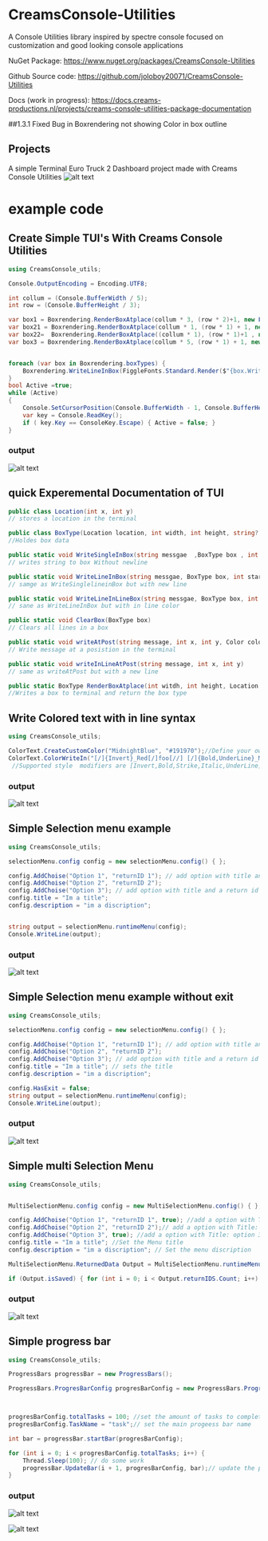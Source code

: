 # CreamsConsole-Utilities


A Console Utilities library inspired by spectre console focused on customization and good looking console applications

NuGet Package: https://www.nuget.org/packages/CreamsConsole-Utilities

Github Source code: https://github.com/joloboy20071/CreamsConsole-Utilities

Docs (work in progress): https://docs.creams-productions.nl/projects/creams-console-utilities-package-documentation

##1.3.1 Fixed Bug in Boxrendering not showing Color in box outline


## Projects

A simple Terminal Euro Truck 2 Dashboard project made with Creams Console Utilities
![alt text](https://i.imgur.com/EhKxPac.pngc)



# example code

## Create Simple TUI's With Creams Console Utilities

```c#
using CreamsConsole_utils;

Console.OutputEncoding = Encoding.UTF8;

int collum = (Console.BufferWidth / 5);
int row = (Console.BufferHeight / 3);

var box1 = Boxrendering.RenderBoxAtplace(collum * 3, (row * 2)+1, new Location((0 * collum), 0), "Box 1");
var box21 = Boxrendering.RenderBoxAtplace(collum * 1, (row * 1) + 1, new Location((3*collum),0), "BOX 2.1");
var box22=  Boxrendering.RenderBoxAtplace((collum * 1), (row * 1)+1 , new Location((3 * collum), (row * 1)), "BOX 2.2", ColorText.HexToRGB(ColorText.allColors["Blue"]));
var box3 = Boxrendering.RenderBoxAtplace(collum * 5, (row * 1) + 1, new Location(0, (row*2)),"BOX 3");


foreach (var box in Boxrendering.boxTypes) {
    Boxrendering.WriteLineInBox(FiggleFonts.Standard.Render($"{box.WritableHeight} X {box.WritableWidth}"), box, 0,0,false, ColorText.HexToRGB(ColorText.allColors["Gray"]));
}
bool Active =true;
while (Active)
{
    Console.SetCursorPosition(Console.BufferWidth - 1, Console.BufferHeight - 1);
    var key = Console.ReadKey();
    if ( key.Key == ConsoleKey.Escape) { Active = false; }
}


```
### output
![alt text](https://i.imgur.com/8vsvNXA.png)


## quick Experemental Documentation of TUI  
```C#
public class Location(int x, int y)
// stores a location in the terminal

public class BoxType(Location location, int width, int height, string? Title) 
//Holdes box data

public static void WriteSingleInBox(string messgae  ,BoxType box , int StartAtY = 0, Color? color = null)
// writes string to box Without newline

public static void WriteLineInBox(string messgae, BoxType box, int startAtX=0, int StartAtY = 0,bool Center=false, Color? color = null)
// samge as WriteSinglelineinBox but with new line 

public static void WriteLineInLineBox(string messgae, BoxType box, int startAtX = 0, int StartAtY = 0, bool Center = false, Color? color = null,int? limit=null)
// sane as WriteLineInBox but with in line color 

public static void ClearBox(BoxType box) 
// Clears all lines in a box

public static void writeAtPost(string message, int x, int y, Color color)
// Write message at a posistion in the terminal

public static void writeInLineAtPost(string message, int x, int y)
// same as writeAtPost but with a new line

public static BoxType RenderBoxAtplace(int witdh, int height, Location location, string? title=null, Color? colorFrame = null, Color? colorTitle = null)
//Writes a box to terminal and return the box type

```



## Write Colored text with in line syntax

```c#
using CreamsConsole_utils;

ColorText.CreateCustomColor("MidnightBlue", "#191970");//Define your own custom colors. must have hex value when defining custom colors
ColorText.ColorWriteIn("[/]{Invert}_Red[/]foo[//] [/]{Bold,UnderLine}_MidnightBlue[/]bar[//] , [/]{Italic,Strike}_[/]foo[//][/]Green[/] bar[//]");//Have Inline styling asswell 
 //Supported style  modifiers are [Invert,Bold,Strike,Italic,UnderLine]

```
### output
![alt text](https://i.imgur.com/rojWCZ7.png)

## Simple Selection menu example
```c#
using CreamsConsole_utils;

selectionMenu.config config = new selectionMenu.config() { };

config.AddChoise("Option 1", "returnID 1"); // add option with title and a return id 
config.AddChoise("Option 2", "returnID 2");
config.AddChoise("Option 3"); // add option with title and a return id = title
config.title = "Im a title";
config.description = "im a discription";


string output = selectionMenu.runtimeMenu(config);
Console.WriteLine(output);
```
### output
![alt text](https://i.imgur.com/xX7wYdH.png)


## Simple Selection menu example without exit
```c#
using CreamsConsole_utils;

selectionMenu.config config = new selectionMenu.config() { };

config.AddChoise("Option 1", "returnID 1"); // add option with title and a return id 
config.AddChoise("Option 2", "returnID 2");
config.AddChoise("Option 3"); // add option with title and a return id = title
config.title = "Im a title"; // sets the title
config.description = "im a discription";

config.HasExit = false;
string output = selectionMenu.runtimeMenu(config);
Console.WriteLine(output);
```
### output
![alt text](https://i.imgur.com/UFl2ylq.png)


## Simple multi Selection Menu
```c#
using CreamsConsole_utils;


MultiSelectionMenu.config config = new MultiSelectionMenu.config() { };

config.AddChoise("Option 1", "returnID 1", true); //add a option with Title: option 1, a returnID and set the option to true
config.AddChoise("Option 2", "returnID 2");// add a option with Title: option 2, a returnID and set the option to false
config.AddChoise("Option 3", true); //add a option with Title: option 3, a returnID = option title and set the option to true
config.title = "Im a title"; //Set the Menu title  
config.description = "im a discription"; // Set the menu discription 

MultiSelectionMenu.ReturnedData Output = MultiSelectionMenu.runtimeMenu(config);

if (Output.isSaved) { for (int i = 0; i < Output.returnIDS.Count; i++) { Console.WriteLine($"{Output.returnIDS[i]} -> {Output.returnDict[Output.returnIDS[i]]}"); } }
```
### output
![alt text](https://i.imgur.com/9t3W7uI.png)


## Simple progress bar
```c#
using CreamsConsole_utils;

ProgressBars progressBar = new ProgressBars();

ProgressBars.ProgresBarConfig progresBarConfig = new ProgressBars.ProgresBarConfig();



progresBarConfig.totalTasks = 100; //set the amount of tasks to complete
progresBarConfig.TaskName = "task";// set the main progeess bar name

int bar = progressBar.startBar(progresBarConfig);

for (int i = 0; i < progresBarConfig.totalTasks; i++) {
    Thread.Sleep(100); // do some work
    progressBar.UpdateBar(i + 1, progresBarConfig, bar);// update the progress bar
}
```
### output
![alt text](https://i.imgur.com/4yoaMbo.png)

![alt text](https://i.imgur.com/EN118Rt.png)

